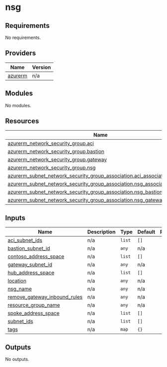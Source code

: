 # nsg

<!-- BEGIN_TF_DOCS -->
## Requirements

No requirements.

## Providers

| Name | Version |
|------|---------|
| <a name="provider_azurerm"></a> [azurerm](#provider\_azurerm) | n/a |

## Modules

No modules.

## Resources

| Name | Type |
|------|------|
| [azurerm_network_security_group.aci](https://registry.terraform.io/providers/hashicorp/azurerm/latest/docs/resources/network_security_group) | resource |
| [azurerm_network_security_group.bastion](https://registry.terraform.io/providers/hashicorp/azurerm/latest/docs/resources/network_security_group) | resource |
| [azurerm_network_security_group.gateway](https://registry.terraform.io/providers/hashicorp/azurerm/latest/docs/resources/network_security_group) | resource |
| [azurerm_network_security_group.nsg](https://registry.terraform.io/providers/hashicorp/azurerm/latest/docs/resources/network_security_group) | resource |
| [azurerm_subnet_network_security_group_association.aci_association](https://registry.terraform.io/providers/hashicorp/azurerm/latest/docs/resources/subnet_network_security_group_association) | resource |
| [azurerm_subnet_network_security_group_association.nsg_association](https://registry.terraform.io/providers/hashicorp/azurerm/latest/docs/resources/subnet_network_security_group_association) | resource |
| [azurerm_subnet_network_security_group_association.nsg_bastion_association](https://registry.terraform.io/providers/hashicorp/azurerm/latest/docs/resources/subnet_network_security_group_association) | resource |
| [azurerm_subnet_network_security_group_association.nsg_gateway_association](https://registry.terraform.io/providers/hashicorp/azurerm/latest/docs/resources/subnet_network_security_group_association) | resource |

## Inputs

| Name | Description | Type | Default | Required |
|------|-------------|------|---------|:--------:|
| <a name="input_aci_subnet_ids"></a> [aci\_subnet\_ids](#input\_aci\_subnet\_ids) | n/a | `list` | `[]` | no |
| <a name="input_bastion_subnet_id"></a> [bastion\_subnet\_id](#input\_bastion\_subnet\_id) | n/a | `any` | n/a | yes |
| <a name="input_contoso_address_space"></a> [contoso\_address\_space](#input\_contoso\_address\_space) | n/a | `list` | `[]` | no |
| <a name="input_gateway_subnet_id"></a> [gateway\_subnet\_id](#input\_gateway\_subnet\_id) | n/a | `any` | n/a | yes |
| <a name="input_hub_address_space"></a> [hub\_address\_space](#input\_hub\_address\_space) | n/a | `list` | `[]` | no |
| <a name="input_location"></a> [location](#input\_location) | n/a | `any` | n/a | yes |
| <a name="input_nsg_name"></a> [nsg\_name](#input\_nsg\_name) | n/a | `any` | n/a | yes |
| <a name="input_remove_gateway_inbound_rules"></a> [remove\_gateway\_inbound\_rules](#input\_remove\_gateway\_inbound\_rules) | n/a | `any` | n/a | yes |
| <a name="input_resource_group_name"></a> [resource\_group\_name](#input\_resource\_group\_name) | n/a | `any` | n/a | yes |
| <a name="input_spoke_address_space"></a> [spoke\_address\_space](#input\_spoke\_address\_space) | n/a | `list` | `[]` | no |
| <a name="input_subnet_ids"></a> [subnet\_ids](#input\_subnet\_ids) | n/a | `list` | `[]` | no |
| <a name="input_tags"></a> [tags](#input\_tags) | n/a | `map` | `{}` | no |

## Outputs

No outputs.
<!-- END_TF_DOCS -->